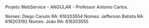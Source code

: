 Projeto WebService - ANGULAR - Professor Antonio Carlos.

Nomes: Diego Canuto RA: 616203554 
Nomes: Jefferson Batista RA: 616203192 
Nomes: João RA: 616203555